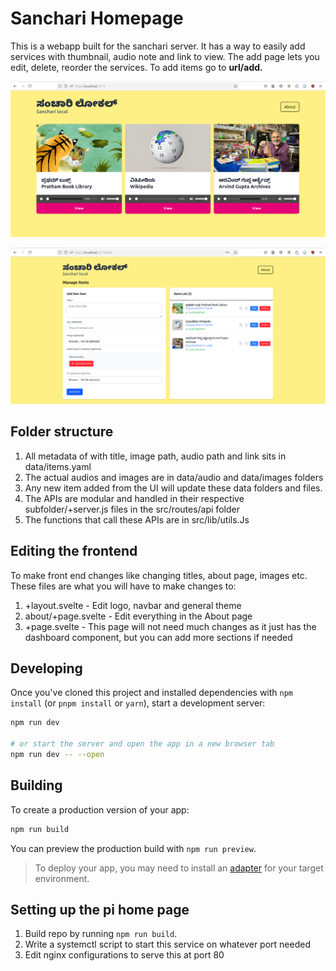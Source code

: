 # Sanchari Homepage

This is a webapp built for the sanchari server. It has a way to easily add services with thumbnail, audio note and link to view. The add page lets you edit, delete, reorder the services. To add items go to **url/add.**

![](static/readme1.png)

![](static/readme2.png)

## Folder structure

1.  All metadata of with title, image path, audio path and link sits in data/items.yaml
2.  The actual audios and images are in data/audio and data/images folders
3.  Any new item added from the UI will update these data folders and files.
4.  The APIs are modular and handled in their respective subfolder/+server.js files in the src/routes/api folder
5.  The functions that call these APIs are in src/lib/utils.Js

## Editing the frontend

To make front end changes like changing titles, about page, images etc. These files are what you will have to make changes to:

1.  +layout.svelte - Edit logo, navbar and general theme
2.  about/+page.svelte - Edit everything in the About page
3.  +page.svelte - This page will not need much changes as it just has the dashboard component, but you can add more sections if needed

## Developing

Once you've cloned this project and installed dependencies with `npm install` (or `pnpm install` or `yarn`), start a development server:

``` bash
npm run dev

# or start the server and open the app in a new browser tab
npm run dev -- --open
```

## Building

To create a production version of your app:

``` bash
npm run build
```

You can preview the production build with `npm run preview`.

> To deploy your app, you may need to install an [adapter](https://svelte.dev/docs/kit/adapters) for your target environment.

## Setting up the pi home page

1.  Build repo by running `npm run build`.
2.  Write a systemctl script to start this service on whatever port needed
3.  Edit nginx configurations to serve this at port 80